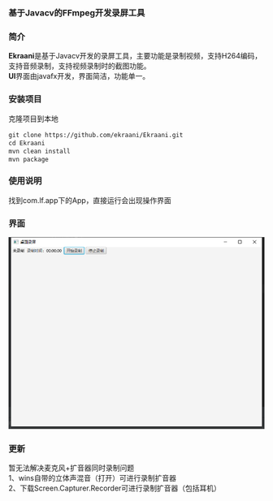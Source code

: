 

### 基于Javacv的FFmpeg开发录屏工具

### 简介
<b>Ekraani</b>是基于Javacv开发的录屏工具，主要功能是录制视频，支持H264编码，支持音频录制，支持视频录制时的截图功能。</br>
<b>UI</b>界面由javafx开发，界面简洁，功能单一。
### 安装项目
克隆项目到本地
```
git clone https://github.com/ekraani/Ekraani.git
cd Ekraani
mvn clean install
mvn package
```
### 使用说明
找到com.lf.app下的App，直接运行会出现操作界面

### 界面
![测试](./docs/ui.png)

### 更新
暂无法解决麦克风+扩音器同时录制问题
</br>1、wins自带的立体声混音（打开）可进行录制扩音器
</br>2、下载Screen.Capturer.Recorder可进行录制扩音器（包括耳机）